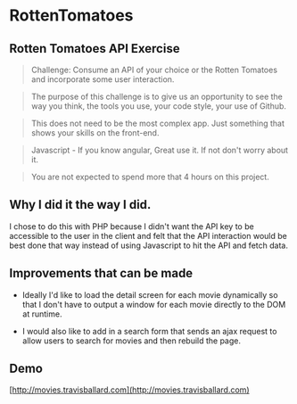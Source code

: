 # RottenTomatoes

Rotten Tomatoes API Exercise
----

> Challenge: Consume an API of your choice or the Rotten Tomatoes and incorporate some user interaction.

> The purpose of this challenge is to give us an opportunity to see the way you think, the tools you use, your code style, your use of Github.

> This does not need to be the most complex app. Just something that shows your skills on the front-end.

> Javascript - If you know angular, Great use it. If not don't worry about it.

>You are not expected to spend more that 4 hours on this project. 


## Why I did it the way I did.

I chose to do this with PHP because I didn't want the API key to be accessible to the user in the client and felt that the API interaction would be best done that way instead of using Javascript to hit the API and fetch data. 

## Improvements that can be made
- Ideally I'd like to load the detail screen for each movie dynamically so that I don't have to output a window for 
each movie directly to the DOM at runtime.

- I would also like to add in a search form that sends an ajax request to allow users to search for movies and then rebuild the page.

## Demo
[http://movies.travisballard.com](http://movies.travisballard.com)